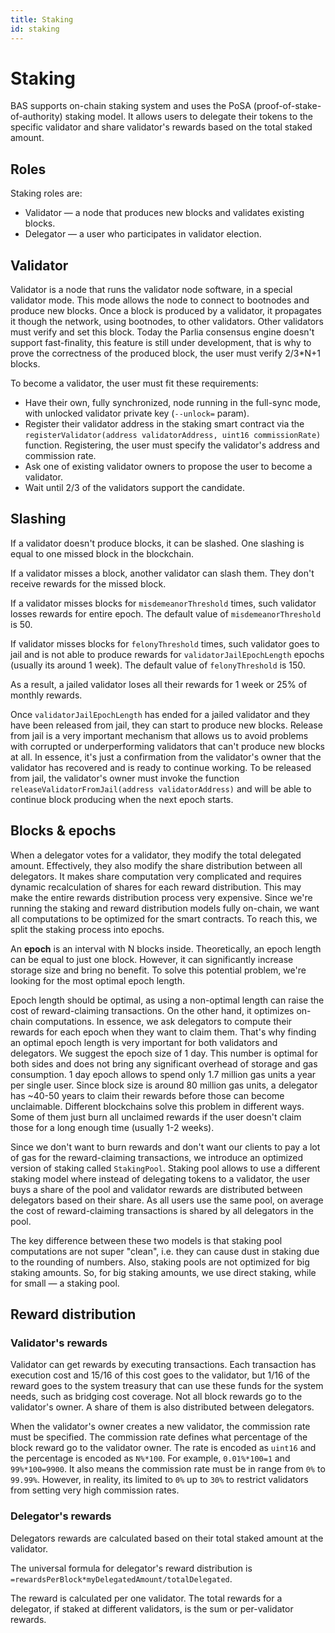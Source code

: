```yaml
---
title: Staking
id: staking
---
```


# Staking

BAS supports on-chain staking system and uses the PoSA (proof-of-stake-of-authority) staking model.
It allows users to delegate their tokens to the specific validator and share validator's rewards based on the total staked amount.

## Roles 

Staking roles are:
* Validator — a node that produces new blocks and validates existing blocks. 
* Delegator — a user who participates in validator election.

## Validator

Validator is a node that runs the validator node software, in a special validator mode. This mode allows the node to connect to bootnodes and produce new blocks.
Once a block is produced by a validator, it propagates it though the network, using bootnodes, to other validators. Other validators must verify and set this block.
Today the Parlia consensus engine doesn't support fast-finality, this feature is still under development, that is why to prove the correctness of the produced block, the user must verify 2/3*N+1 blocks.

To become a validator, the user must fit these requirements:
* Have their own, fully synchronized, node running in the full-sync mode, with unlocked validator private key (`--unlock=` param).
* Register their validator address in the staking smart contract via the `registerValidator(address validatorAddress, uint16 commissionRate)` function. Registering, the user must specify the validator's address and commission rate.
* Ask one of existing validator owners to propose the user to become a validator.
* Wait until 2/3 of the validators support the candidate.

## Slashing

If a validator doesn't produce blocks, it can be slashed.
One slashing is equal to one missed block in the blockchain.

If a validator misses a block, another validator can slash them. They don't receive rewards for the missed block.

If a validator misses blocks for `misdemeanorThreshold` times, such validator losses rewards for entire epoch. The default value of `misdemeanorThreshold` is 50.

If validator misses blocks for `felonyThreshold` times, such validator goes to jail and is not able to produce rewards for `validatorJailEpochLength` epochs (usually its around 1 week). The default value of `felonyThreshold` is 150.

As a result, a jailed validator loses all their rewards for 1 week or 25% of monthly rewards.

Once `validatorJailEpochLength` has ended for a jailed validator and they have been released from jail, they can start to produce new blocks.
Release from jail is a very important mechanism that allows us to avoid problems with corrupted or underperforming validators that can't produce new blocks at all.
In essence, it's just a confirmation from the validator's owner that the validator has recovered and is ready to continue working.
To be released from jail, the validator's owner must invoke the function `releaseValidatorFromJail(address validatorAddress)` and will be able to continue block producing when the next epoch starts.

## Blocks & epochs

When a delegator votes for a validator, they modify the total delegated amount. Effectively, they also modify the share distribution between all delegators.
It makes share computation very complicated and requires dynamic recalculation of shares for each reward distribution. This may make the entire rewards distribution process very expensive.
Since we're running the staking and reward distribution models fully on-chain, we want all computations to be optimized for the smart contracts.
To reach this, we split the staking process into epochs.

An **epoch** is an interval with N blocks inside.
Theoretically, an epoch length can be equal to just one block. However, it can significantly increase storage size and bring no benefit.
To solve this potential problem, we're looking for the most optimal epoch length.

Epoch length should be optimal, as using a non-optimal length can raise the cost of reward-claiming transactions. 
On the other hand, it optimizes on-chain computations.
In essence, we ask delegators to compute their rewards for each epoch when they want to claim them.
That's why finding an optimal epoch length is very important for both validators and delegators.
We suggest the epoch size of 1 day. This number is optimal for both sides and does not bring any significant overhead of storage and gas consumption.
1 day epoch allows to spend only 1.7 million gas units a year per single user. Since block size is around 80 million gas units, a delegator has ~40-50 years to claim their rewards before those can become unclaimable.
Different blockchains solve this problem in different ways. Some of them just burn all unclaimed rewards if the user doesn't claim those for a long enough time (usually 1-2 weeks).

Since we don't want to burn rewards and don't want our clients to pay a lot of gas for the reward-claiming transactions, we introduce an optimized version of staking called `StakingPool`.
Staking pool allows to use a different staking model where instead of delegating tokens to a validator, the user buys a share of the pool and validator rewards are distributed between delegators based on their share.
As all users use the same pool, on average the cost of reward-claiming transactions is shared by all delegators in the pool.

The key difference between these two models is that staking pool computations are not super "clean", i.e. they can cause dust in staking due to the rounding of numbers.
Also, staking pools are not optimized for big staking amounts. So, for big staking amounts, we use direct staking, while for small — a staking pool.

## Reward distribution

### Validator's rewards
Validator can get rewards by executing transactions.
Each transaction has execution cost and 15/16 of this cost goes to the validator, but 1/16 of the reward goes to the system treasury that can use these funds for the system needs, such as bridging cost coverage.
Not all block rewards go to the validator's owner. A share of them is also distributed between delegators.

When the validator's owner creates a new validator, the commission rate must be specified.
The commission rate defines what percentage of the block reward go to the validator owner.
The rate is encoded as `uint16` and the percentage is encoded as `N%*100`. For example, `0.01%*100=1` and `99%*100=9900`.
It also means the commission rate must be in range from `0%` to `99.99%`. However, in reality, its limited to `0%` up to `30%` to restrict validators from setting very high commission rates.

### Delegator's rewards
Delegators rewards are calculated based on their total staked amount at the validator.

The universal formula for delegator's reward distribution is `=rewardsPerBlock*myDelegatedAmount/totalDelegated`.

The reward is calculated per one validator. The total rewards for a delegator, if staked at different validators, is the sum or per-validator rewards.